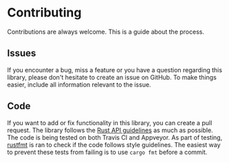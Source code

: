 # Contributing

Contributions are always welcome. This is a guide about the process.

## Issues

If you encounter a bug, miss a feature or you have a question regarding this library, please don't hesitate to create an issue on
GitHub. To make things easier, include all information relevant to the issue.

## Code

If you want to add or fix functionality in this library, you can create a pull request. The library follows the [Rust API guidelines](https://github.com/brson/rust-api-guidelines) as
much as possible. The code is being tested on both Travis CI and Appveyor. As part of testing,
[rustfmt](https://github.com/rust-lang-nursery/rustfmt) is ran to check if the code follows style guidelines. The
easiest way to prevent these tests from failing is to use `cargo fmt` before a commit.
